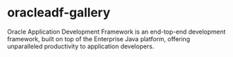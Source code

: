 # oracleadf-gallery
Oracle Application Development Framework is an end-top-end development framework, built on top of the Enterprise Java platform, offering unparalleled productivity to application developers.
